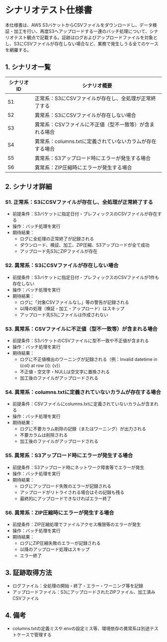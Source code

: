 # シナリオテスト仕様書

本仕様書は、AWS S3バケットからCSVファイルをダウンロードし、データ検証・加工を行い、再度S3へアップロードする一連のバッチ処理について、シナリオテスト観点で記載する。証跡はログおよびアップロードファイルを対象とし、S3にCSVファイルが存在しない場合など、業務で発生しうる全てのケースを網羅する。

## 1. シナリオ一覧

| シナリオID | シナリオ概要 |
|------------|------------------------------------------------------|
| S1         | 正常系：S3にCSVファイルが存在し、全処理が正常終了する |
| S2         | 異常系：S3にCSVファイルが存在しない場合              |
| S3         | 異常系：CSVファイルに不正値（型不一致等）が含まれる場合 |
| S4         | 異常系：columns.txtに定義されていないカラムが存在する場合 |
| S5         | 異常系：S3アップロード時にエラーが発生する場合         |
| S6         | 異常系：ZIP圧縮時にエラーが発生する場合               |

## 2. シナリオ詳細

### S1. 正常系：S3にCSVファイルが存在し、全処理が正常終了する
- 前提条件：S3バケットに指定日付・プレフィックスのCSVファイルが存在する
- 操作：バッチ処理を実行
- 期待結果：
  - ログに全処理の正常終了が記録される
  - ダウンロード、検証、加工、ZIP圧縮、S3アップロードが全て成功
  - アップロード先S3にZIPファイルが存在

### S2. 異常系：S3にCSVファイルが存在しない場合
- 前提条件：S3バケットに指定日付・プレフィックスのCSVファイルが1件も存在しない
- 操作：バッチ処理を実行
- 期待結果：
  - ログに「対象CSVファイルなし」等の警告が記録される
  - 以降の処理（検証・加工・アップロード）はスキップ
  - アップロード先S3にファイルは作成されない

### S3. 異常系：CSVファイルに不正値（型不一致等）が含まれる場合
- 前提条件：S3バケットのCSVファイルに型不一致や不正値が含まれる
- 操作：バッチ処理を実行
- 期待結果：
  - ログに不正値検出のワーニングが記録される（例：Invalid datetime in {col} at row {i}: {v}）
  - 不正値・空文字・NULLは空文字に置換される
  - 加工後のファイルがアップロードされる

### S4. 異常系：columns.txtに定義されていないカラムが存在する場合
- 前提条件：CSVファイルにcolumns.txtに定義されていないカラムが含まれる
- 操作：バッチ処理を実行
- 期待結果：
  - ログに不要カラム削除の記録（またはワーニング）が出力される
  - 不要カラムは削除される
  - 加工後のファイルがアップロードされる

### S5. 異常系：S3アップロード時にエラーが発生する場合
- 前提条件：S3アップロード時にネットワーク障害等でエラーが発生
- 操作：バッチ処理を実行
- 期待結果：
  - ログにアップロード失敗のエラーが記録される
  - アップロードがリトライされる場合はその記録も残る
  - 最終的にアップロードできなければエラー終了

### S6. 異常系：ZIP圧縮時にエラーが発生する場合
- 前提条件：ZIP圧縮処理でファイルアクセス権限等のエラーが発生
- 操作：バッチ処理を実行
- 期待結果：
  - ログにZIP圧縮失敗のエラーが記録される
  - 以降のアップロード処理はスキップ
  - エラー終了

## 3. 証跡取得方法
- ログファイル：全処理の開始・終了・エラー・ワーニング等を記録
- アップロードファイル：S3にアップロードされたZIPファイル、加工済みCSVファイル

## 4. 備考
- columns.txtの定義ミスや.envの設定ミス等、環境依存の異常系は別途テストケースで管理する
